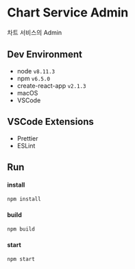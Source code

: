 # Chart Service Admin

차트 서비스의 Admin

## Dev Environment

- node `v8.11.3`
- npm `v6.5.0`
- create-react-app `v2.1.3`
- macOS
- VSCode

## VSCode Extensions

- Prettier
- ESLint

## Run

#### install

```js
npm install
```

#### build

```js
npm build
```

#### start

```js
npm start
```
